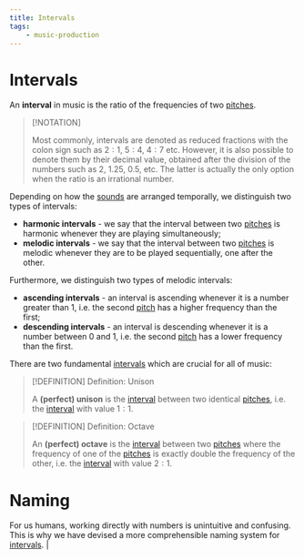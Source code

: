 ```yaml
---
title: Intervals
tags:
    - music-production
---
```


# Intervals

An **interval** in music is the ratio of the frequencies of two [pitches](Sound%20and%20Waveforms.md#Pitch). 

>[!NOTATION]
>
>Most commonly, intervals are denoted as reduced fractions with the colon sign such as $2:1$, $5:4$, $4:7$ etc. However, it is also possible to denote them by their decimal value, obtained after the division of the numbers such as $2$, $1.25$, $0.5$, etc. The latter is actually the only option when the ratio is an irrational number.
>

Depending on how the [sounds](Sound%20and%20Waveforms.md) are arranged temporally, we distinguish two types of intervals:
- **harmonic intervals** - we say that the interval between two [pitches](Sound%20and%20Waveforms.md#Pitch) is harmonic whenever they are playing simultaneously;
- **melodic intervals** - we say that the interval between two [pitches](Sound%20and%20Waveforms.md#Pitch) is melodic whenever they are to be played sequentially, one after the other.

Furthermore, we distinguish two types of melodic intervals:
- **ascending intervals** - an interval is ascending whenever it is a number greater than $1$, i.e. the second [pitch](Sound%20and%20Waveforms.md#Pitch) has a higher frequency than the first;
- **descending intervals** - an interval is descending whenever it is a number between $0$ and $1$, i.e. the second [pitch](Sound%20and%20Waveforms.md#Pitch) has a lower frequency than the first.

There are two fundamental [intervals](Intervals.md) which are crucial for all of music:

>[!DEFINITION] Definition: Unison
>
>A **(perfect) unison** is the [interval](Intervals.md) between two identical [pitches](Sound%20and%20Waveforms.md#Pitch), i.e. the [interval](Intervals.md) with value $1:1$.
>

>[!DEFINITION] Definition: Octave
>
>An **(perfect) octave** is the [interval](Intervals.md) between two [pitches](Sound%20and%20Waveforms.md#Pitch) where the frequency of one of the [pitches](Sound%20and%20Waveforms.md#Pitch) is exactly double the frequency of the other, i.e. the [interval](Intervals.md) with value $2:1$.
>

# Naming

For us humans, working directly with numbers is unintuitive and confusing. This is why we have devised a more comprehensible naming system for [intervals](Intervals.md). 
|
